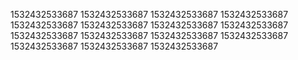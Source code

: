 1532432533687
1532432533687
1532432533687
1532432533687
1532432533687
1532432533687
1532432533687
1532432533687
1532432533687
1532432533687
1532432533687
1532432533687
1532432533687
1532432533687
1532432533687